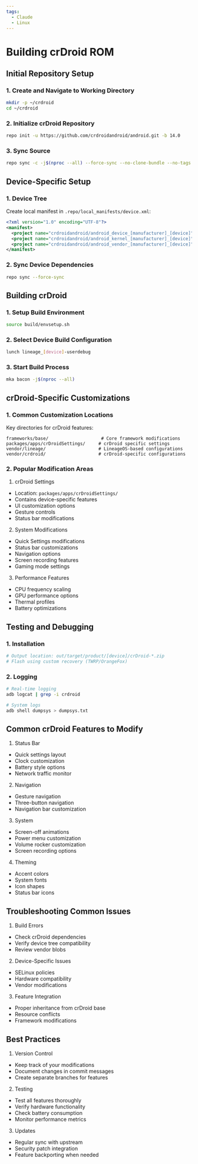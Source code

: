 ```yaml
---
tags:
  - Claude
  - Linux
---
```

# Building crDroid ROM

## Initial Repository Setup

### 1. Create and Navigate to Working Directory
```bash
mkdir -p ~/crdroid
cd ~/crdroid
```

### 2. Initialize crDroid Repository
```bash
repo init -u https://github.com/crdroidandroid/android.git -b 14.0
```

### 3. Sync Source
```bash
repo sync -c -j$(nproc --all) --force-sync --no-clone-bundle --no-tags
```

## Device-Specific Setup

### 1. Device Tree
Create local manifest in `.repo/local_manifests/device.xml`:
```xml
<?xml version="1.0" encoding="UTF-8"?>
<manifest>
  <project name="crdroidandroid/android_device_[manufacturer]_[device]" path="device/[manufacturer]/[device]" remote="github" />
  <project name="crdroidandroid/android_kernel_[manufacturer]_[device]" path="kernel/[manufacturer]/[device]" remote="github" />
  <project name="crdroidandroid/android_vendor_[manufacturer]_[device]" path="vendor/[manufacturer]/[device]" remote="github" />
</manifest>
```

### 2. Sync Device Dependencies
```bash
repo sync --force-sync
```

## Building crDroid

### 1. Setup Build Environment
```bash
source build/envsetup.sh
```

### 2. Select Device Build Configuration
```bash
lunch lineage_[device]-userdebug
```

### 3. Start Build Process
```bash
mka bacon -j$(nproc --all)
```

## crDroid-Specific Customizations

### 1. Common Customization Locations

Key directories for crDroid features:
```
frameworks/base/                    # Core framework modifications
packages/apps/crDroidSettings/     # crDroid specific settings
vendor/lineage/                    # LineageOS-based configurations
vendor/crdroid/                    # crDroid-specific configurations
```

### 2. Popular Modification Areas

1. crDroid Settings
- Location: `packages/apps/crDroidSettings/`
- Contains device-specific features
- UI customization options
- Gesture controls
- Status bar modifications

2. System Modifications
- Quick Settings modifications
- Status bar customizations
- Navigation options
- Screen recording features
- Gaming mode settings

3. Performance Features
- CPU frequency scaling
- GPU performance options
- Thermal profiles
- Battery optimizations

## Testing and Debugging

### 1. Installation
```bash
# Output location: out/target/product/[device]/crDroid-*.zip
# Flash using custom recovery (TWRP/OrangeFox)
```

### 2. Logging
```bash
# Real-time logging
adb logcat | grep -i crdroid

# System logs
adb shell dumpsys > dumpsys.txt
```

## Common crDroid Features to Modify

1. Status Bar
- Quick settings layout
- Clock customization
- Battery style options
- Network traffic monitor

2. Navigation
- Gesture navigation
- Three-button navigation
- Navigation bar customization

3. System
- Screen-off animations
- Power menu customization
- Volume rocker customization
- Screen recording options

4. Theming
- Accent colors
- System fonts
- Icon shapes
- Status bar icons

## Troubleshooting Common Issues

1. Build Errors
- Check crDroid dependencies
- Verify device tree compatibility
- Review vendor blobs

2. Device-Specific Issues
- SELinux policies
- Hardware compatibility
- Vendor modifications

3. Feature Integration
- Proper inheritance from crDroid base
- Resource conflicts
- Framework modifications

## Best Practices

1. Version Control
- Keep track of your modifications
- Document changes in commit messages
- Create separate branches for features

2. Testing
- Test all features thoroughly
- Verify hardware functionality
- Check battery consumption
- Monitor performance metrics

3. Updates
- Regular sync with upstream
- Security patch integration
- Feature backporting when needed